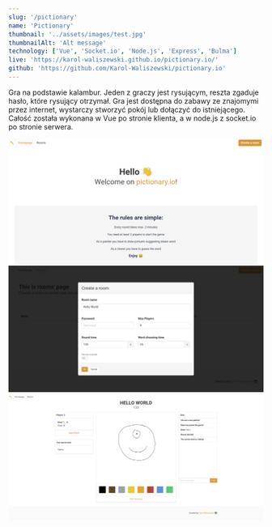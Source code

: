 ```yaml
---
slug: '/pictionary'
name: 'Pictionary'
thumbnail: '../assets/images/test.jpg'
thumbnailAlt: 'Alt message'
technology: ['Vue', 'Socket.io', 'Node.js', 'Express', 'Bulma']
live: 'https://karol-waliszewski.github.io/pictionary.io/'
github: 'https://github.com/Karol-Waliszewski/pictionary.io'
---
```


Gra na podstawie kalambur. Jeden z graczy jest rysującym, reszta zgaduje hasło, które rysujący otrzymał. Gra jest dostępna do zabawy ze znajomymi przez internet, wystarczy stworzyć pokój lub dołączyć do istniejącego. Całość została wykonana w Vue po stronie klienta, a w node.js z socket.io po stronie serwera.

![Strona główna](../assets/projects/pictionary/home.png)
![Tworzenie pokoju](../assets/projects/pictionary/modal.png)
![Przebieg gry](../assets/projects/pictionary/room.png)